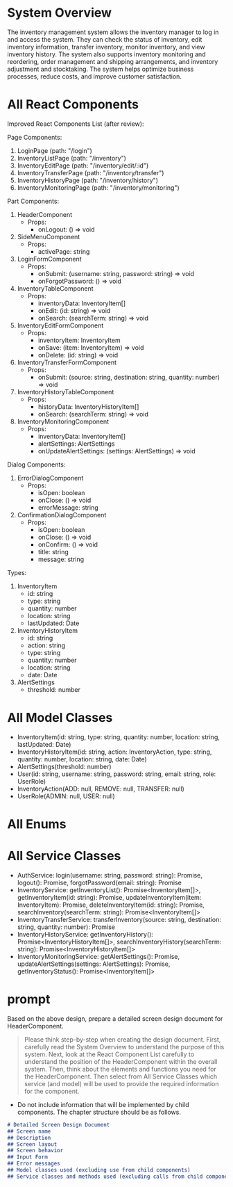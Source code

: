 # System Overview
The inventory management system allows the inventory manager to log in and access the system. They can check the status of inventory, edit inventory information, transfer inventory, monitor inventory, and view inventory history. The system also supports inventory monitoring and reordering, order management and shipping arrangements, and inventory adjustment and stocktaking. The system helps optimize business processes, reduce costs, and improve customer satisfaction.

# All React Components
Improved React Components List (after review):

Page Components:
1. LoginPage (path: "/login")
2. InventoryListPage (path: "/inventory")
3. InventoryEditPage (path: "/inventory/edit/:id")
4. InventoryTransferPage (path: "/inventory/transfer")
5. InventoryHistoryPage (path: "/inventory/history")
6. InventoryMonitoringPage (path: "/inventory/monitoring")

Part Components:
1. HeaderComponent
   - Props:
     - onLogout: () => void
2. SideMenuComponent
   - Props:
     - activePage: string
3. LoginFormComponent
   - Props:
     - onSubmit: (username: string, password: string) => void
     - onForgotPassword: () => void
4. InventoryTableComponent
   - Props:
     - inventoryData: InventoryItem[]
     - onEdit: (id: string) => void
     - onSearch: (searchTerm: string) => void
5. InventoryEditFormComponent
   - Props:
     - inventoryItem: InventoryItem
     - onSave: (item: InventoryItem) => void
     - onDelete: (id: string) => void
6. InventoryTransferFormComponent
   - Props:
     - onSubmit: (source: string, destination: string, quantity: number) => void
7. InventoryHistoryTableComponent
   - Props:
     - historyData: InventoryHistoryItem[]
     - onSearch: (searchTerm: string) => void
8. InventoryMonitoringComponent
   - Props:
     - inventoryData: InventoryItem[]
     - alertSettings: AlertSettings
     - onUpdateAlertSettings: (settings: AlertSettings) => void

Dialog Components:
1. ErrorDialogComponent
   - Props:
     - isOpen: boolean
     - onClose: () => void
     - errorMessage: string
2. ConfirmationDialogComponent
   - Props:
     - isOpen: boolean
     - onClose: () => void
     - onConfirm: () => void
     - title: string
     - message: string

Types:
1. InventoryItem
   - id: string
   - type: string
   - quantity: number
   - location: string
   - lastUpdated: Date
2. InventoryHistoryItem
   - id: string
   - action: string
   - type: string
   - quantity: number
   - location: string
   - date: Date
3. AlertSettings
   - threshold: number

# All Model Classes
 - InventoryItem(id: string, type: string, quantity: number, location: string, lastUpdated: Date)
 - InventoryHistoryItem(id: string, action: InventoryAction, type: string, quantity: number, location: string, date: Date)
 - AlertSettings(threshold: number)
 - User(id: string, username: string, password: string, email: string, role: UserRole)
 - InventoryAction(ADD: null, REMOVE: null, TRANSFER: null)
 - UserRole(ADMIN: null, USER: null)

# All Enums

# All Service Classes
 - AuthService: login(username: string, password: string): Promise<void>, logout(): Promise<void>, forgotPassword(email: string): Promise<void>
 - InventoryService: getInventoryList(): Promise<InventoryItem[]>, getInventoryItem(id: string): Promise<InventoryItem>, updateInventoryItem(item: InventoryItem): Promise<void>, deleteInventoryItem(id: string): Promise<void>, searchInventory(searchTerm: string): Promise<InventoryItem[]>
 - InventoryTransferService: transferInventory(source: string, destination: string, quantity: number): Promise<void>
 - InventoryHistoryService: getInventoryHistory(): Promise<InventoryHistoryItem[]>, searchInventoryHistory(searchTerm: string): Promise<InventoryHistoryItem[]>
 - InventoryMonitoringService: getAlertSettings(): Promise<AlertSettings>, updateAlertSettings(settings: AlertSettings): Promise<void>, getInventoryStatus(): Promise<InventoryItem[]>

# prompt
Based on the above design, prepare a detailed screen design document for HeaderComponent.
> Please think step-by-step when creating the design document.
> First, carefully read the System Overview to understand the purpose of this system.
> Next, look at the React Component List carefully to understand the position of the HeaderComponent within the overall system.
> Then, think about the elements and functions you need for the HeaderComponent.
> Then select from All Service Classes which service (and model) will be used to provide the required information for the component.
- Do not include information that will be implemented by child components.
The chapter structure should be as follows.
```markdown
# Detailed Screen Design Document
## Screen name
## Description
## Screen layout
## Screen behavior
## Input Form
## Error messages
## Model classes used (excluding use from child components)
## Service classes and methods used (excluding calls from child components)
```
